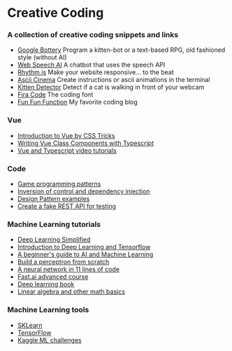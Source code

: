 # Creative Coding

### A collection of creative coding snippets and links

- [Google Bottery](https://github.com/google/bottery) Program a kitten-bot or a text-based RPG, old fashioned style (without AI)
- [Web Speech AI](https://github.com/girliemac/web-speech-ai) A chatbot that uses the speech API
- [Rhythm.js](https://okazari.github.io/Rythm.js/) Make your website responsive... to the beat
- [Ascii Cinema](https://asciinema.org/browse/featured) Create instructions or ascii animations in the terminal
- [Kitten Detector](https://github.com/girliemac/RPi-KittyCam) Detect if a cat is walking in front of your webcam
- [Fira Code](https://github.com/tonsky/FiraCode/wiki) The coding font
- [Fun Fun Function](https://www.youtube.com/channel/UCO1cgjhGzsSYb1rsB4bFe4Q/featured) My favorite coding blog

### Vue

- [Introduction to Vue by CSS Tricks](https://css-tricks.com/intro-to-vue-1-rendering-directives-events/)
- [Writing Vue Class Components with Typescript](https://alligator.io/vuejs/typescript-class-components/)
- [Vue and Typescript video tutorials](https://egghead.io/courses/use-typescript-to-develop-vue-js-web-applications)

### Code

- [Game programming patterns](http://gameprogrammingpatterns.com/contents.html)
- [Inversion of control and dependency injection](https://dev.to/samueleresca/inversion-of-control-and-dependency-injection-in-typescript)
- [Design Pattern examples](https://henricodesjava.blog)
- [Create a fake REST API for testing](https://github.com/typicode/json-server)

### Machine Learning tutorials

- [Deep Learning Simplified](https://www.youtube.com/playlist?list=PLjJh1vlSEYgvGod9wWiydumYl8hOXixNu)
- [Introduction to Deep Learning and Tensorflow](https://pythonprogramming.net/tensorflow-introduction-machine-learning-tutorial/)
- [A beginner's guide to AI and Machine Learning](https://medium.com/machine-learning-for-humans/why-machine-learning-matters-6164faf1df12)
- [Build a perceptron from scratch](https://medium.com/@ismailghallou/build-your-perceptron-neural-net-from-scratch-e12b7be9d1ef)
- [A neural network in 11 lines of code](http://iamtrask.github.io/2015/07/12/basic-python-network/)
- [Fast.ai advanced course](http://www.fast.ai)
- [Deep learning book](http://www.deeplearningbook.org)
- [Linear algebra and other math basics](http://www.mathscoop.com/calculus/derivatives/derivative-by-definition.php)

### Machine Learning tools

- [SKLearn](http://scikit-learn.org/stable/)
- [TensorFlow](https://www.tensorflow.org)
- [Kaggle ML challenges](https://www.kaggle.com)

